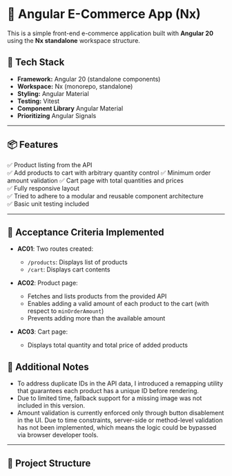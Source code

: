 # 🛒 Angular E-Commerce App (Nx)

This is a simple front-end e-commerce application built with **Angular 20** using the **Nx standalone** workspace structure.

## 🚀 Tech Stack

- **Framework:** Angular 20 (standalone components)
- **Workspace:** Nx (monorepo, standalone)
- **Styling:** Angular Material
- **Testing:** Vitest
- **Component Library** Angular Material
- **Prioritizing** Angular Signals

---

## 📦 Features

✅ Product listing from the API  
✅ Add products to cart with arbitrary quantity control
✅ Minimum order amount validation
✅ Cart page with total quantities and prices  
✅ Fully responsive layout  
✅ Tried to adhere to a modular and reusable component architecture  
✅ Basic unit testing included

---

## 📄 Acceptance Criteria Implemented

- **AC01**: Two routes created:

  - `/products`: Displays list of products
  - `/cart`: Displays cart contents

- **AC02**: Product page:

  - Fetches and lists products from the provided API
  - Enables adding a valid amount of each product to the cart (with respect to `minOrderAmount`)
  - Prevents adding more than the available amount

- **AC03**: Cart page:
  - Displays total quantity and total price of added products

## 📄 Additional Notes

- To address duplicate IDs in the API data, I introduced a remapping utility that guarantees each product has a unique ID before rendering.
- Due to limited time, fallback support for a missing image was not included in this version.
- Amount validation is currently enforced only through button disablement in the UI. Due to time constraints, server-side or method-level validation has not been implemented, which means the logic could be bypassed via browser developer tools.

---

## 📂 Project Structure
